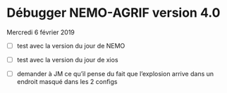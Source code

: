 # Débugger NEMO-AGRIF version 4.0

Mercredi 6 février 2019

- [ ] test avec la version du jour de NEMO
- [ ] test avec la version du jour de xios
- [ ] demander à JM ce qu’il pense du fait que l’explosion arrive dans un endroit masqué dans les 2 configs  

